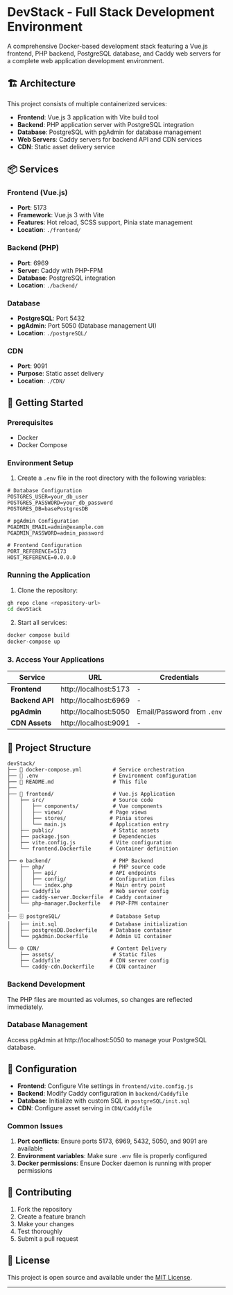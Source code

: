 # DevStack - Full Stack Development Environment

A comprehensive Docker-based development stack featuring a Vue.js frontend, PHP backend, PostgreSQL database, and Caddy web servers for a complete web application development environment.

## 🏗️ Architecture

This project consists of multiple containerized services:

- **Frontend**: Vue.js 3 application with Vite build tool
- **Backend**: PHP application server with PostgreSQL integration
- **Database**: PostgreSQL with pgAdmin for database management
- **Web Servers**: Caddy servers for backend API and CDN services
- **CDN**: Static asset delivery service

## 📦 Services

### Frontend (Vue.js)
- **Port**: 5173
- **Framework**: Vue.js 3 with Vite
- **Features**: Hot reload, SCSS support, Pinia state management
- **Location**: `./frontend/`

### Backend (PHP)
- **Port**: 6969
- **Server**: Caddy with PHP-FPM
- **Database**: PostgreSQL integration
- **Location**: `./backend/`

### Database
- **PostgreSQL**: Port 5432
- **pgAdmin**: Port 5050 (Database management UI)
- **Location**: `./postgreSQL/`

### CDN
- **Port**: 9091
- **Purpose**: Static asset delivery
- **Location**: `./CDN/`

## 🚀 Getting Started

### Prerequisites
- Docker
- Docker Compose

### Environment Setup

1. Create a `.env` file in the root directory with the following variables:

```env
# Database Configuration
POSTGRES_USER=your_db_user
POSTGRES_PASSWORD=your_db_password
POSTGRES_DB=basePostgresDB

# pgAdmin Configuration
PGADMIN_EMAIL=admin@example.com
PGADMIN_PASSWORD=admin_password

# Frontend Configuration
PORT_REFERENCE=5173
HOST_REFERENCE=0.0.0.0
```

### Running the Application

1. Clone the repository:
```bash
gh repo clone <repository-url>
cd devStack
```

2. Start all services:
```bash
docker compose build
docker-compose up
```

### 3. Access Your Applications

| Service | URL | Credentials |
|---------|-----|-------------|
| **Frontend** | http://localhost:5173 | - |
| **Backend API** | http://localhost:6969 | - |
| **pgAdmin** | http://localhost:5050 | Email/Password from `.env` |
| **CDN Assets** | http://localhost:9091 | - |


## 📁 Project Structure

```
devStack/
├── 🐳 docker-compose.yml          # Service orchestration
├── 🔧 .env                        # Environment configuration
├── 📖 README.md                   # This file
├── 
├── 🎨 frontend/                   # Vue.js Application
│   ├── src/                      # Source code
│   │   ├── components/           # Vue components
│   │   ├── views/               # Page views
│   │   ├── stores/              # Pinia stores
│   │   └── main.js              # Application entry
│   ├── public/                   # Static assets
│   ├── package.json              # Dependencies
│   ├── vite.config.js           # Vite configuration
│   └── frontend.Dockerfile      # Container definition
│
├── ⚙️ backend/                    # PHP Backend
│   ├── php/                      # PHP source code
│   │   ├── api/                 # API endpoints
│   │   ├── config/              # Configuration files
│   │   └── index.php            # Main entry point
│   ├── Caddyfile                # Web server config
│   ├── caddy-server.Dockerfile  # Caddy container
│   └── php-manager.Dockerfile   # PHP-FPM container
│
├── 🗄️ postgreSQL/                # Database Setup
│   ├── init.sql                 # Database initialization
│   ├── postgresDB.Dockerfile    # Database container
│   └── pgAdmin.Dockerfile       # Admin UI container
│
└── 🌐 CDN/                       # Content Delivery
    ├── assets/                   # Static files
    ├── Caddyfile                # CDN server config
    └── caddy-cdn.Dockerfile     # CDN container
```


### Backend Development
The PHP files are mounted as volumes, so changes are reflected immediately.

### Database Management
Access pgAdmin at http://localhost:5050 to manage your PostgreSQL database.

## 🔧 Configuration

- **Frontend**: Configure Vite settings in `frontend/vite.config.js`
- **Backend**: Modify Caddy configuration in `backend/Caddyfile`
- **Database**: Initialize with custom SQL in `postgreSQL/init.sql`
- **CDN**: Configure asset serving in `CDN/Caddyfile`

### Common Issues

1. **Port conflicts**: Ensure ports 5173, 6969, 5432, 5050, and 9091 are available
2. **Environment variables**: Make sure `.env` file is properly configured
3. **Docker permissions**: Ensure Docker daemon is running with proper permissions

## 🤝 Contributing

1. Fork the repository
2. Create a feature branch
3. Make your changes
4. Test thoroughly
5. Submit a pull request

## 📄 License

This project is open source and available under the [MIT License](LICENSE).

---
